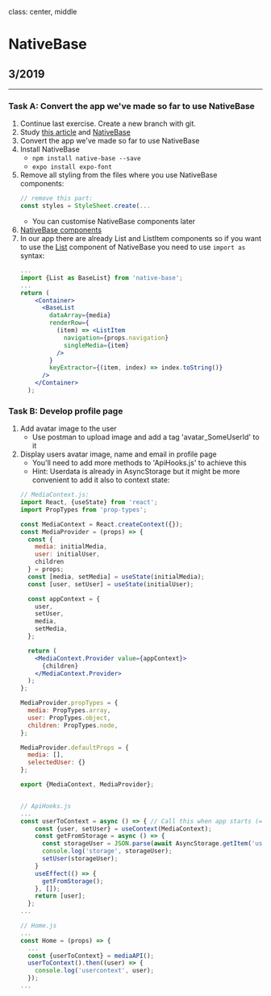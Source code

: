 class: center, middle

# NativeBase

## 3/2019

---
### Task A: Convert the app we've made so far to use NativeBase
1. Continue last exercise. Create a new branch with git.  
1. Study [this article](https://blog.bitsrc.io/11-react-native-component-libraries-you-should-know-in-2018-71d2a8e33312) and [NativeBase](https://nativebase.io/)
1. Convert the app we've made so far to use NativeBase
1. Install NativeBase
    - `npm install native-base --save`
    - `expo install expo-font`
1. Remove all styling from the files where you use NativeBase components:
   ```jsx harmony
   // remove this part:
   const styles = StyleSheet.create(...
   ```
    - You can customise NativeBase components later
1. [NativeBase components](https://docs.nativebase.io/Components.html#Components)
1. In our app there are already List and ListItem components so if you want to use the [List](https://docs.nativebase.io/Components.html#list-def-headref) component of NativeBase you need to use `import as` syntax:
   ```jsx harmony
   ...
   import {List as BaseList} from 'native-base';
   ...
   return (
       <Container>
         <BaseList
           dataArray={media}
           renderRow={
             (item) => <ListItem
               navigation={props.navigation}
               singleMedia={item}
             />
           }
           keyExtractor={(item, index) => index.toString()}
         />
       </Container>
     );
   ```
### Task B: Develop profile page
1. Add avatar image to the user
    - Use postman to upload image and add a tag 'avatar_SomeUserId' to it
1. Display users avatar image, name and email in profile page
   - You'll need to add more methods to 'ApiHooks.js' to achieve this
   - Hint: Userdata is already in AsyncStorage but it might be more convenient to add it also to context state:
   ```jsx harmony
   // MediaContext.js:
   import React, {useState} from 'react';
   import PropTypes from 'prop-types';
   
   const MediaContext = React.createContext({});
   const MediaProvider = (props) => {
     const {
       media: initialMedia,
       user: initialUser,
       children
     } = props;
     const [media, setMedia] = useState(initialMedia);
     const [user, setUser] = useState(initialUser);
   
     const appContext = {
       user,
       setUser,
       media,
       setMedia,
     };
   
     return (
       <MediaContext.Provider value={appContext}>
         {children}
       </MediaContext.Provider>
     );
   };
   
   MediaProvider.propTypes = {
     media: PropTypes.array,
     user: PropTypes.object,
     children: PropTypes.node,
   };
   
   MediaProvider.defaultProps = {
     media: [],
     selectedUser: {}
   };
   
   export {MediaContext, MediaProvider};

   
   // ApiHooks.js
   ...
   const userToContext = async () => { // Call this when app starts (= Home.js)
       const {user, setUser} = useContext(MediaContext);
       const getFromStorage = async () => {
         const storageUser = JSON.parse(await AsyncStorage.getItem('user'));
         console.log('storage', storageUser);
         setUser(storageUser);
       }
       useEffect(() => {
         getFromStorage();
       }, []);
       return [user];
     };
   ...
   
   // Home.js
   ...
   const Home = (props) => {
     ...
     const {userToContext} = mediaAPI();
     userToContext().then((user) => {
       console.log('usercontext', user);
     });
   ...
   ```


